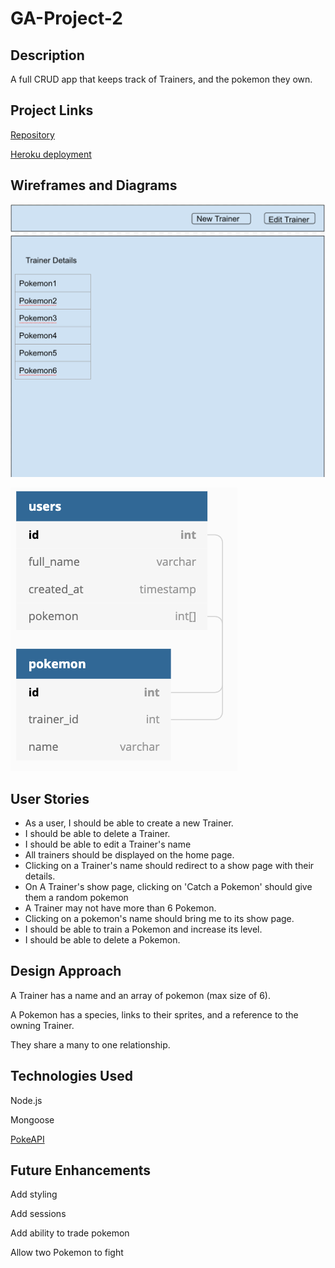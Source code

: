 
# GA-Project-2

## Description
A full CRUD app that keeps track of Trainers, and the pokemon they own.

## Project Links
[Repository](https://github.com/Suzukiiiii/GA-Project-2)

[Heroku deployment](https://joshua-suzuki-project2.herokuapp.com/)

## Wireframes and Diagrams
![WireFrame](assets/wf.png)

![ERD](/assets/erd.png)

## User Stories
- As a user, I should be able to create a new Trainer.
- I should be able to delete a Trainer.
- I should be able to edit a Trainer's name
- All trainers should be displayed on the home page.
- Clicking on a Trainer's name should redirect to a show page with their details.
- On A Trainer's show page, clicking on 'Catch a Pokemon' should give them a random pokemon
- A Trainer may not have more than 6 Pokemon.
- Clicking on a pokemon's name should bring me to its show page.
- I should be able to train a Pokemon and increase its level.
- I should be able to delete a Pokemon.

## Design Approach

A Trainer has a name and an array of pokemon (max size of 6).

A Pokemon has a species, links to their sprites, and a reference to the owning Trainer.

They share a many to one relationship.

## Technologies Used
Node.js

Mongoose

[PokeAPI](https://pokeapi.co/)

## Future Enhancements

Add styling

Add sessions

Add ability to trade pokemon

Allow two Pokemon to fight